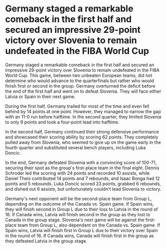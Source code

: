 # Germany staged a remarkable comeback in the first half and secured an impressive 29-point victory over Slovenia to remain undefeated in the FIBA World Cup 
 Germany staged a remarkable comeback in the first half and secured an impressive 29-point victory over Slovenia to remain undefeated in the FIBA World Cup. This game, between two unbeaten European teams, did not determine who would advance to the quarterfinals but rather who would finish first or second in the group. Germany overturned the deficit before the end of the first half and went on to defeat Slovenia. They will face either Latvia or Spain in their next game. 

During the first half, Germany trailed for most of the time and even fell behind by 14 points at one point. However, they managed to narrow the gap with an 11-0 run before halftime. In the second quarter, they limited Slovenia to only 9 points and took a four-point lead into halftime.

In the second half, Germany continued their strong defensive performance and showcased their scoring ability by scoring 62 points. They completely pulled away from Slovenia, who seemed to give up on the game early in the fourth quarter and substituted several bench players, including Luka Doncic.

In the end, Germany defeated Slovenia with a convincing score of 100-71, securing their spot as the group's first-place team in the final eight. Dennis Schroder led the scoring with 24 points and recorded 10 assists, while Daniel Theis contributed 14 points and 7 rebounds, and Isaac Bonga had 12 points and 5 rebounds. Luka Doncic scored 23 points, grabbed 6 rebounds, and dished out 6 assists, but unfortunately couldn't lead Slovenia to victory.

Germany's next opponent will be the second-place team from Group L, depending on the outcome of the Canada vs. Spain game. If Spain wins, they will finish second in Group L due to their loss to Latvia in the round of 16. If Canada wins, Latvia will finish second in the group as they lost to Canada in the group stage. Slovenia's next game will be against the first-place team from Group L, also dependent on the Canada vs. Spain game. If Spain wins, Latvia will finish first in Group L due to their victory over Spain in the round of 16. If Canada wins, Canada will finish first in the group as they defeated Latvia in the group stage.